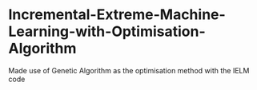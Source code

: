 # Incremental-Extreme-Machine-Learning-with-Optimisation-Algorithm
Made use of Genetic Algorithm as the optimisation method with the IELM code
